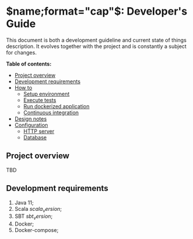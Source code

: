 # $name;format="cap"$: Developer's Guide

This document is both a development guideline and current state of things description. 
It evolves together with the project and is constantly a subject for changes.

**Table of contents:**  
- [Project overview](#project-overview)  
- [Development requirements](#development-requirements)  
- [How to](./docs/how_to/index.md)
  - [Setup environment](./docs/how_to/environment_setup.md)
  - [Execute tests](./docs/how_to/tests_execution.md)
  - [Run dockerized application](./docs/how_to/run_dockerized_application.md)  
  - [Continuous integration](./docs/how_to/continuous_integration.md)
- [Design notes](./docs/design_notes/index.md)
- [Configuration](./docs/configuration/index.md)
  - [HTTP server](./docs/configuration/http_server.md)
  - [Database](./docs/configuration/database.md)

## <a name="project-overview"></a> Project overview

TBD

## <a name="development-requirements"></a> Development requirements
1) Java 11;
2) Scala $scala_version$;  
3) SBT $sbt_version$;  
4) Docker;
5) Docker-compose;
